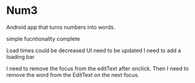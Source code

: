 Num3
====

Android app that turns numbers into words.


simple fucntionallty complete

Load times could be decreased
UI need to be updated
I need to add a loading bar

I need to remove the focus from the editText after onclick.
Then I need to remove the word from the EditText on the next focus.

